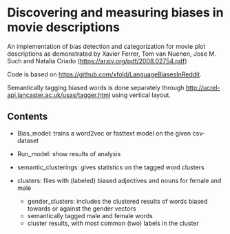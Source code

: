 # Discovering and measuring biases in movie descriptions
An implementation of bias detection and categorization for movie plot descriptions as
demonstrated by 
Xavier Ferrer, Tom van Nuenen, Jose M. Such and Natalia Criado
(https://arxiv.org/pdf/2008.02754.pdf)

Code is based on https://github.com/xfold/LanguageBiasesInReddit.

Semantically tagging biased words is done separately through http://ucrel-api.lancaster.ac.uk/usas/tagger.html
using vertical layout.

## Contents
- Bias_model: trains a word2vec or
fasttext model on the given csv-dataset

- Run_model: show results of analysis

- semantic_clusterings: gives statistics on the tagged word clusters

- clusters: files with (labeled) biased adjectives and nouns for female and male
    - gender_clusters: includes the clustered results of words biased towards or against the gender vectors
    - semantically tagged male and female words 
    - cluster results, with most common (two) labels in the cluster
